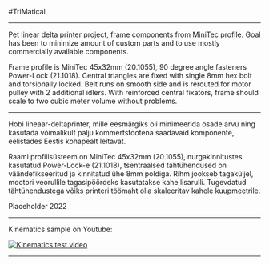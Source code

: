 
#TriMatical





---
 Pet linear delta printer project, frame components from MiniTec profile.
Goal has been to minimize amount of custom parts and to use mostly commercially available components.

 Frame profile is MiniTec 45x32mm (20.1055), 90 degree angle fasteners Power-Lock (21.1018). Central triangles are fixed with single 8mm hex bolt and torsionally locked. Belt runs on smooth side and is rerouted for motor pulley with 2 additional idlers. With reinforced central fixators, frame should scale to two cubic meter volume without problems. 




---

 Hobi lineaar-deltaprinter, mille eesmärgiks oli minimeerida osade arvu ning kasutada võimalikult palju kommertstootena saadavaid komponente, eelistades Eestis kohapealt leitavat.
 
 Raami profiilsüsteem on MiniTec 45x32mm (20.1055), nurgakinnitustes kasutatud Power-Lock-e (21.1018), tsentraalsed tähtühendused on väändefikseeritud ja kinnitatud ühe 8mm poldiga. Rihm jookseb tagaküljel, mootori veorullile tagasipöördeks kasutatakse kahe lisarulli. Tugevdatud tähtühendustega võiks printeri töömaht olla skaleeritav kahele kuupmeetrile.
 
 Placeholder 2022

---
Kinematics sample on Youtube:

[![Kinematics test video](https://raw.githubusercontent.com/tpruuden/TriMatical/master/TriMatical%20picture.jpg)](https://www.youtube.com/watch?v=xbTWTUpW-70)

---


